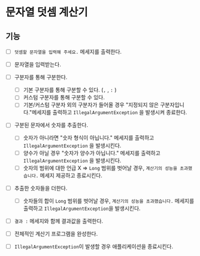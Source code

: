 # 문자열 덧셈 계산기

## 기능

- [ ]  `덧셈할 문자열을 입력해 주세요.` 메세지를 출력한다.
- [ ]  문자열을 입력받는다.
- [ ]  구분자를 통해 구분한다.
    - [ ]  기본 구분자를 통해 구분할 수 있다. (`,` , `:` )
    - [ ]  커스텀 구분자를 통해 구분할 수 있다.
    - [ ]  기본/커스텀 구분자 외의 구분자가 들어올 경우 "지정되지 않은 구분자입니다."메세지를 출력하고 `IllegalArgumentException` 을 발생시켜 종료한다.
- [ ]  구분된 문자에서 숫자를 추출한다.
    - [ ]  숫자가 아니라면 "숫자 형식이 아닙니다." 메세지를 출력하고 `IllegalArgumentException` 을 발생시킨다.
    - [ ]  양수가 아닐 경우 "숫자가 양수가 아닙니다." 메세지를 출력하고 `IllegalArgumentException` 을 발생시킨다.
    - [ ]  숫자의 범위에 대한 언급 X ⇒ `Long` 범위를 벗어날 경우, `계산기의 성능을 초과했습니다.` 메세지 제공하고 종료시킨다.

- [ ]  추출한 숫자들을 더한다.
    - [ ]  숫자들의 합이 `Long` 범위를 벗어날 경우, `계산기의 성능을 초과했습니다.` 메세지를 출력하고 `IllegalArgumentException`을 발생시킨다.
- [ ]  `결과 :`  메세지와 함께 결과값을 출력한다.
- [ ] 전체적인 계산기 프로그램을 완성한다.
- [ ] `IllegalArgumentException`이 발생할 경우 애플리케이션을 종료시킨다.


